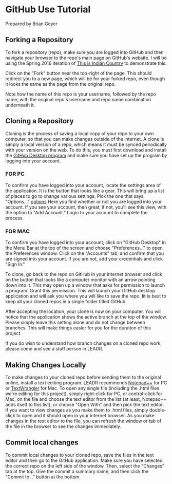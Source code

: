 # GitHub Use Tutorial
Prepared by Brian Geyer

## Forking a Repository

To fork a repository (repo), make sure you are logged into GitHub and then navigate your browser to the repo's main page on GitHub's website. I will be using the Spring 2016 iteration of [This is Indian Country](https://github.com/msu-anthropology/indian-country-ss16) to demonstrate this. 

Click on the "Fork" button near the top-right of the page. This should redirect you to a new page, which will be for your forked repo, even though it looks the same as the page from the original repo. 

Note how the name of this repo is your username, followed by the repo name, with the original repo's username and repo name combination underneath it. 

## Cloning a Repository

Cloning is the process of saving a local copy of your repo to your own computer, so that you can make changes outside of the internet. A clone is simply a local version of a repo, which means it must be synced periodically with your version on the web. To do this, you must first download and install the [GitHub Desktop program](http://desktop.github.com) and make sure you have set up the program by logging into your account. 

### FOR PC
To confirm you have logged into your account, locate the settings area of the application. It is the button that looks like a gear. This will bring up a list of places to go to change various settings. Pick the one that says "Options..." [options](wp-content/uploads/2016/03/options.png) Here you find whether or not you are logged into your account. If you see your account, then great, if not, you'll see this view, with the option to "Add Account." Login to your account to complete the process. 

### FOR MAC 
To confirm you have logged into your account, click on "GitHub Desktop" in the Menu Bar at the top of the screen and choose "Preferences..." to open the Preferences window. Click on the "Accounts" tab, and confirm that you are signed into your account. If you are not, add your credentials and click "Sign In." 

To clone, go back to the repo on GitHub in your internet browser and click on the button that looks like a computer monitor with an arrow pointing down into it. This may open up a window that asks for permission to launch a program. Grant this permission. This will launch your GitHub desktop application and will ask you where you will like to save the repo. Iit is best to keep all your cloned repos in a single folder titled GitHub. 

After accepting the location, your clone is now on your computer. You will notice that the application shows the active branch at the top of the window. Please simply leave this setting alone and do not change between branches. This will make things easier for you for the duration of this project. 

If you do wish to understand how branch changes on a cloned repo work, please come and see a staff person in LEADR.

## Making Changes Locally

To make changes to your cloned repo before sending them to the original online, install a text editing program. LEADR recommends [Notepad++](https://notepad-plus-plus.org/download/) for PC or [TextWrangler](https://itunes.apple.com/us/app/textwrangler/id404010395?mt=12) for Mac. To open any single file (including the .html files we're editing for this project), simply right-click for PC, or control-click for Mac, on the file and choose the text editor from the list (at least, Notepad++ adds itself to this list), or choose "Open With" and then pick the text editor. If you want to view changes as you make them to .html files, simply double-click to open and it should open in your internet browser. As you make changes in the text editor to the file, you can refresh the window or tab of the file in the browser to see the changes immediately.

## Commit local changes

To commit local changes to your cloned repo, save the files in the text editor and then go to the GitHub application. Make sure you have selected the correct repo on the left side of the window. Then, select the "Changes" tab at the top. Give the commit a summary name, and then click the "Commit to..." button at the bottom.

